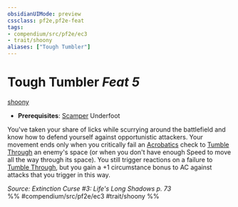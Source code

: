 ```yaml
---
obsidianUIMode: preview
cssclass: pf2e,pf2e-feat
tags:
- compendium/src/pf2e/ec3
- trait/shoony
aliases: ["Tough Tumbler"]
---
```

# Tough Tumbler  *Feat 5*  
[shoony](rules/traits/shoony-ec3.md)  

- **Prerequisites**: [Scamper](compendium/feats/scamper-apg.md) Underfoot

You've taken your share of licks while scurrying around the battlefield and know how to defend yourself against opportunistic attackers. Your movement ends only when you critically fail an [Acrobatics](compendium/skills.md#Acrobatics) check to [Tumble Through](rules/actions/tumble-through.md) an enemy's space (or when you don't have enough Speed to move all the way through its space). You still trigger reactions on a failure to [Tumble Through](rules/actions/tumble-through.md), but you gain a +1 circumstance bonus to AC against attacks that you trigger in this way.

*Source: Extinction Curse #3: Life's Long Shadows p. 73*  
%% #compendium/src/pf2e/ec3 #trait/shoony %%